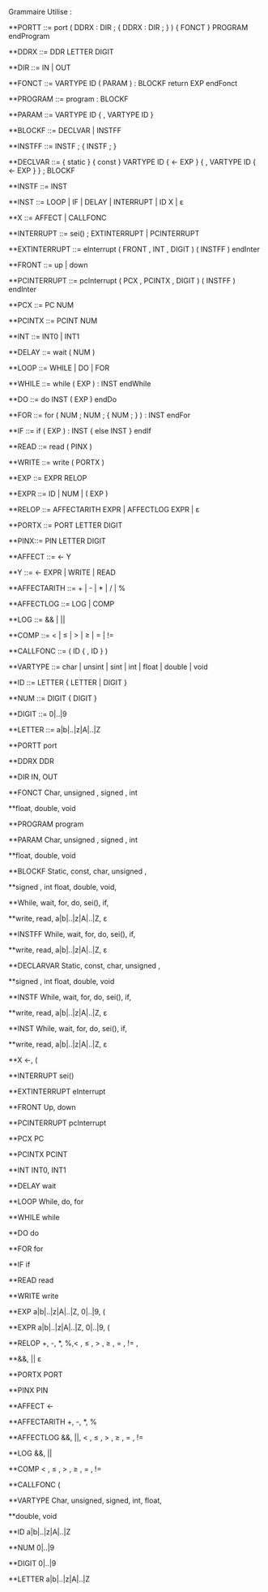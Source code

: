 Grammaire Utilise :

**PORTT ::= port ( DDRX : DIR ; { DDRX : DIR ; } ) { FONCT } PROGRAM endProgram

**DDRX ::= DDR LETTER DIGIT

**DIR ::= IN | OUT

**FONCT ::= VARTYPE ID ( PARAM ) : BLOCKF return EXP endFonct

**PROGRAM ::= program : BLOCKF

**PARAM ::= VARTYPE ID { , VARTYPE ID }

**BLOCKF ::= DECLVAR | INSTFF

**INSTFF ::= INSTF ; { INSTF ; }

**DECLVAR ::= { static } { const } VARTYPE ID { <- EXP } { , VARTYPE ID { <- EXP } } ; BLOCKF

**INSTF ::= INST

**INST ::= LOOP | IF | DELAY | INTERRUPT | ID X | ε

**X ::= AFFECT | CALLFONC

**INTERRUPT ::= sei() ; EXTINTERRUPT | PCINTERRUPT

**EXTINTERRUPT ::= eInterrupt ( FRONT , INT , DIGIT ) ( INSTFF ) endInter

**FRONT ::= up | down

**PCINTERRUPT ::= pcInterrupt ( PCX , PCINTX , DIGIT ) ( INSTFF ) endInter

**PCX ::= PC NUM

**PCINTX ::= PCINT NUM

**INT ::= INT0 | INT1

**DELAY ::= wait ( NUM )

**LOOP ::= WHILE | DO | FOR

**WHILE ::= while ( EXP ) : INST endWhile

**DO ::= do INST ( EXP ) endDo

**FOR ::= for ( NUM ; NUM ; { NUM ; } ) : INST endFor

**IF ::= if ( EXP ) : INST { else INST } endIf

**READ ::= read ( PINX )

**WRITE ::= write ( PORTX )

**EXP ::= EXPR RELOP

**EXPR ::= ID | NUM | ( EXP )

**RELOP ::= AFFECTARITH EXPR | AFFECTLOG EXPR | ε

**PORTX ::= PORT LETTER DIGIT

**PINX::= PIN LETTER DIGIT

**AFFECT ::= <- Y

**Y ::= <- EXPR | WRITE | READ 

**AFFECTARITH ::= + | - | * | / | %

**AFFECTLOG ::= LOG | COMP

**LOG ::= && | ||

**COMP ::= < | ≤ | > | ≥ | = | !=

**CALLFONC ::= ( ID { , ID } ) 

**VARTYPE ::= char |  unsint | sint | int | float | double | void

**ID ::= LETTER { LETTER | DIGIT }

**NUM ::= DIGIT { DIGIT }

**DIGIT ::= 0|..|9

**LETTER ::= a|b|..|z|A|..|Z

**PORTT port

**DDRX DDR

**DIR IN, OUT

**FONCT Char, unsigned , signed , int

**float, double, void

**PROGRAM program

**PARAM Char, unsigned , signed , int

**float, double, void

**BLOCKF Static, const, char, unsigned ,

**signed , int float, double, void,

**While, wait, for, do, sei(), if,

**write, read, a|b|..|z|A|..|Z, ε

**INSTFF While, wait, for, do, sei(), if,

**write, read, a|b|..|z|A|..|Z, ε

**DECLARVAR Static, const, char, unsigned ,

**signed , int float, double, void

**INSTF While, wait, for, do, sei(), if,

**write, read, a|b|..|z|A|..|Z, ε

**INST While, wait, for, do, sei(), if,

**write, read, a|b|..|z|A|..|Z, ε

**X ←, (

**INTERRUPT sei()

**EXTINTERRUPT eInterrupt

**FRONT Up, down

**PCINTERRUPT pcInterrupt

**PCX PC

**PCINTX PCINT

**INT INT0, INT1

**DELAY wait

**LOOP While, do, for

**WHILE while

**DO do

**FOR for

**IF if

**READ read

**WRITE write

**EXP a|b|..|z|A|..|Z, 0|..|9, (

**EXPR a|b|..|z|A|..|Z, 0|..|9, (

**RELOP +, -, *, %,< , ≤ , > , ≥ , = , != ,

**&&, || ε

**PORTX PORT

**PINX PIN

**AFFECT <-

**AFFECTARITH +, -, *, %

**AFFECTLOG &&, ||, < , ≤ , > , ≥ , = , !=

**LOG &&, ||

**COMP < , ≤ , > , ≥ , = , !=

**CALLFONC (

**VARTYPE Char, unsigned, signed, int, float,

**double, void

**ID a|b|..|z|A|..|Z

**NUM 0|..|9

**DIGIT 0|..|9

**LETTER a|b|..|z|A|..|Z
